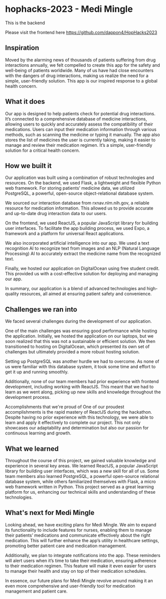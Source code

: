 # hophacks-2023 - Medi Mingle

This is the backend

Please visit the frontend here
https://github.com/dappon4/HopHacks2023

## Inspiration
Moved by the alarming news of thousands of patients suffering from drug interactions annually, we felt compelled to create this app for the safety and well-being of patients worldwide. Many of us have had close encounters with the dangers of drug interactions, making us realize the need for a simple, user-friendly solution. This app is our inspired response to a global health concern.

## What it does
Our app is designed to help patients check for potential drug interactions. It’s connected to a comprehensive database of medicine interactions, allowing users to quickly and accurately assess the compatibility of their medications. Users can input their medication information through various methods, such as scanning the medicine or typing it manually. The app also stores the list of medicines the user is currently taking, making it easier to manage and review their medication regimen. It’s a simple, user-friendly solution for a critical health concern.

## How we built it
Our application was built using a combination of robust technologies and resources. On the backend, we used Flask, a lightweight and flexible Python web framework. For storing patients’ medicine data, we utilized PostgreSQL, a powerful, open-source object-relational database system.

We sourced our interaction database from rxnav.nlm.nih.gov, a reliable resource for medication information. This allowed us to provide accurate and up-to-date drug interaction data to our users.

On the frontend, we used ReactJS, a popular JavaScript library for building user interfaces. To facilitate the app building process, we used Expo, a framework and a platform for universal React applications.

We also incorporated artificial intelligence into our app. We used a text recognition AI to recognize text from images and an NLP (Natural Language Processing) AI to accurately extract the medicine name from the recognized text.

Finally, we hosted our application on DigitalOcean using free student credit. This provided us with a cost-effective solution for deploying and managing our app.

In summary, our application is a blend of advanced technologies and high-quality resources, all aimed at ensuring patient safety and convenience.

## Challenges we ran into
We faced several challenges during the development of our application.

One of the main challenges was ensuring good performance while hosting the application. Initially, we hosted the application on our laptops, but we soon realized that this was not a sustainable or efficient solution. We then transitioned to hosting on DigitalOcean, which presented its own set of challenges but ultimately provided a more robust hosting solution.

Setting up PostgreSQL was another hurdle we had to overcome. As none of us were familiar with this database system, it took some time and effort to get it up and running smoothly.

Additionally, none of our team members had prior experience with frontend development, including working with ReactJS. This meant that we had to learn as we went along, picking up new skills and knowledge throughout the development process.

Accomplishments that we're proud of
One of our proudest accomplishments is the rapid mastery of ReactJS during the hackathon. Despite having no prior experience with this technology, we were able to learn and apply it effectively to complete our project. This not only showcases our adaptability and determination but also our passion for continuous learning and growth.

## What we learned
Throughout the course of this project, we gained valuable knowledge and experience in several key areas. We learned ReactJS, a popular JavaScript library for building user interfaces, which was a new skill for all of us. Some team members also learned PostgreSQL, a powerful open-source relational database system, while others familiarized themselves with Flask, a micro web framework written in Python. This project served as a great learning platform for us, enhancing our technical skills and understanding of these technologies.

## What's next for Medi Mingle
Looking ahead, we have exciting plans for Medi Mingle. We aim to expand its functionality to include features for nurses, enabling them to manage their patients’ medications and communicate effectively about the right medication. This will further enhance the app’s utility in healthcare settings, promoting better patient care and medication management.

Additionally, we plan to integrate notifications into the app. These reminders will alert users when it’s time to take their medication, ensuring adherence to their medication regimen. This feature will make it even easier for users to manage their health and stay on top of their medication schedules.

In essence, our future plans for Medi Mingle revolve around making it an even more comprehensive and user-friendly tool for medication management and patient care.
